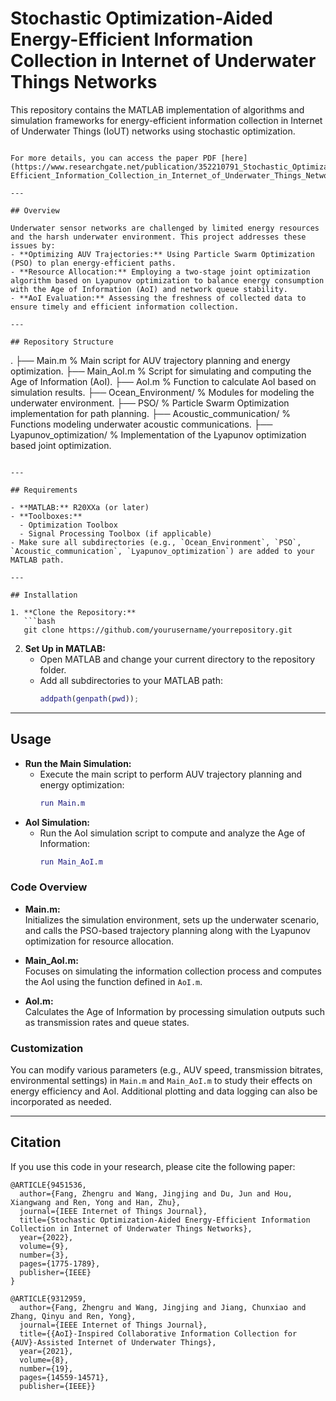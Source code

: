 # Stochastic Optimization-Aided Energy-Efficient Information Collection in Internet of Underwater Things Networks

This repository contains the MATLAB implementation of algorithms and simulation frameworks for energy-efficient information collection in Internet of Underwater Things (IoUT) networks using stochastic optimization. 
```

For more details, you can access the paper PDF [here](https://www.researchgate.net/publication/352210791_Stochastic_Optimization_Aided_Energy-Efficient_Information_Collection_in_Internet_of_Underwater_Things_Networks).

---

## Overview

Underwater sensor networks are challenged by limited energy resources and the harsh underwater environment. This project addresses these issues by:
- **Optimizing AUV Trajectories:** Using Particle Swarm Optimization (PSO) to plan energy-efficient paths.
- **Resource Allocation:** Employing a two-stage joint optimization algorithm based on Lyapunov optimization to balance energy consumption with the Age of Information (AoI) and network queue stability.
- **AoI Evaluation:** Assessing the freshness of collected data to ensure timely and efficient information collection.

---

## Repository Structure

```
.
├── Main.m                % Main script for AUV trajectory planning and energy optimization.
├── Main_AoI.m            % Script for simulating and computing the Age of Information (AoI).
├── AoI.m                 % Function to calculate AoI based on simulation results.
├── Ocean_Environment/    % Modules for modeling the underwater environment.
├── PSO/                  % Particle Swarm Optimization implementation for path planning.
├── Acoustic_communication/ % Functions modeling underwater acoustic communications.
├── Lyapunov_optimization/ % Implementation of the Lyapunov optimization based joint optimization.

```

---

## Requirements

- **MATLAB:** R20XXa (or later)  
- **Toolboxes:**  
  - Optimization Toolbox  
  - Signal Processing Toolbox (if applicable)  
- Make sure all subdirectories (e.g., `Ocean_Environment`, `PSO`, `Acoustic_communication`, `Lyapunov_optimization`) are added to your MATLAB path.

---

## Installation

1. **Clone the Repository:**
   ```bash
   git clone https://github.com/yourusername/yourrepository.git
   ```
2. **Set Up in MATLAB:**
   - Open MATLAB and change your current directory to the repository folder.
   - Add all subdirectories to your MATLAB path:
     ```matlab
     addpath(genpath(pwd));
     ```

---

## Usage

- **Run the Main Simulation:**
  - Execute the main script to perform AUV trajectory planning and energy optimization:
    ```matlab
    run Main.m
    ```
- **AoI Simulation:**
  - Run the AoI simulation script to compute and analyze the Age of Information:
    ```matlab
    run Main_AoI.m
    ```
  
### Code Overview

- **Main.m:**  
  Initializes the simulation environment, sets up the underwater scenario, and calls the PSO-based trajectory planning along with the Lyapunov optimization for resource allocation.

- **Main_AoI.m:**  
  Focuses on simulating the information collection process and computes the AoI using the function defined in `AoI.m`.

- **AoI.m:**  
  Calculates the Age of Information by processing simulation outputs such as transmission rates and queue states.

### Customization

You can modify various parameters (e.g., AUV speed, transmission bitrates, environmental settings) in `Main.m` and `Main_AoI.m` to study their effects on energy efficiency and AoI. Additional plotting and data logging can also be incorporated as needed.


---

## Citation

If you use this code in your research, please cite the following paper:

```
@ARTICLE{9451536,
  author={Fang, Zhengru and Wang, Jingjing and Du, Jun and Hou, Xiangwang and Ren, Yong and Han, Zhu},
  journal={IEEE Internet of Things Journal}, 
  title={Stochastic Optimization-Aided Energy-Efficient Information Collection in Internet of Underwater Things Networks}, 
  year={2022},
  volume={9},
  number={3},
  pages={1775-1789},
  publisher={IEEE}
}

@ARTICLE{9312959,
  author={Fang, Zhengru and Wang, Jingjing and Jiang, Chunxiao and Zhang, Qinyu and Ren, Yong},
  journal={IEEE Internet of Things Journal}, 
  title={{AoI}-Inspired Collaborative Information Collection for {AUV}-Assisted Internet of Underwater Things}, 
  year={2021},
  volume={8},
  number={19},
  pages={14559-14571},
  publisher={IEEE}}
```
